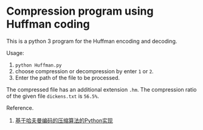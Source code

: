 # Compression program using Huffman coding

This is a python 3 program for the Huffman encoding and decoding. 

Usage:

1. `python Huffman.py`
2. choose compression or decompression by enter `1` or `2`.
3. Enter the path of the file to be processed. 

The compressed file has an additional extension `.hm`. The compression ratio of the given file `dickens.txt` is `56.5%`.



Reference.

1. [基于哈夫曼编码的压缩算法的Python实现](https://blog.str-mo.com/tech/153/)

